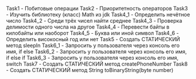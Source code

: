 Task1 - Побитовые операции
Task2 - Приоритетность операторов
Task3 - Изучить библиотеку (класс) Math из jdk
Task4_1 - Определить нечётное число
Task4_2 - Среди трёх чисел найти среднее
Task4_3 - Проверка делимости одного числа на другое
Task4_4 - Перевести байты в килобайты или наоборот
Task4_5 - Буква или иной символ
Task4_6 - Определить високосный год или нет
Task5 - Создать СТАТИЧЕСКИЙ метод sleepIn
Task6_1 - Запросить у пользователя через консоль его имя, if else
Task6_2 - Запросить у пользователя через консоль его имя, if else if
Task6_3 - Запросить у пользователя через консоль его имя, switch
Task7 - Создать СТАТИЧЕСКИЙ метод createPhoneNumber
Task8 - Создать СТАТИЧЕСКИЙ метод String toBinaryString(byte number)
